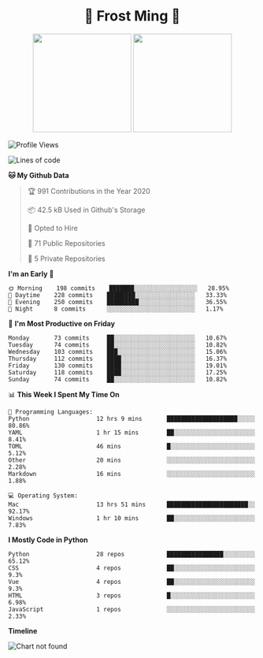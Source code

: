 <h1 align="center">🦄 Frost Ming 🐍</h1>

<p align="center">
  <img height="200" src="https://github-readme-stats.vercel.app/api?username=frostming&show_icons=true&theme=dracula&include_all_commits=true" />
  <img height="200" src="https://github-readme-stats.vercel.app/api/top-langs/?username=frostming&theme=dracula&show_icons=true" />
</p>

<!--START_SECTION:waka-->
![Profile Views](http://img.shields.io/badge/Profile%20Views-11-blue)

![Lines of code](https://img.shields.io/badge/From%20Hello%20World%20I%27ve%20Written-12.3%20million%20lines%20of%20code-blue)

**🐱 My Github Data** 

> 🏆 991 Contributions in the Year 2020
 > 
> 📦 42.5 kB Used in Github's Storage 
 > 
> 💼 Opted to Hire
 > 
> 📜 71 Public Repositories
 > 
> 🔑 5 Private Repositories 

**I'm an Early 🐤** 

```text
🌞 Morning    198 commits    ███████░░░░░░░░░░░░░░░░░░   28.95% 
🌆 Daytime    228 commits    ████████░░░░░░░░░░░░░░░░░   33.33% 
🌃 Evening    250 commits    █████████░░░░░░░░░░░░░░░░   36.55% 
🌙 Night      8 commits      ░░░░░░░░░░░░░░░░░░░░░░░░░   1.17%

```
📅 **I'm Most Productive on Friday** 

```text
Monday       73 commits     ██░░░░░░░░░░░░░░░░░░░░░░░   10.67% 
Tuesday      74 commits     ██░░░░░░░░░░░░░░░░░░░░░░░   10.82% 
Wednesday    103 commits    ███░░░░░░░░░░░░░░░░░░░░░░   15.06% 
Thursday     112 commits    ████░░░░░░░░░░░░░░░░░░░░░   16.37% 
Friday       130 commits    ████░░░░░░░░░░░░░░░░░░░░░   19.01% 
Saturday     118 commits    ████░░░░░░░░░░░░░░░░░░░░░   17.25% 
Sunday       74 commits     ██░░░░░░░░░░░░░░░░░░░░░░░   10.82%

```


📊 **This Week I Spent My Time On** 

```text
💬 Programming Languages: 
Python                   12 hrs 9 mins       ████████████████████░░░░░   80.86% 
YAML                     1 hr 15 mins        ██░░░░░░░░░░░░░░░░░░░░░░░   8.41% 
TOML                     46 mins             █░░░░░░░░░░░░░░░░░░░░░░░░   5.12% 
Other                    20 mins             ░░░░░░░░░░░░░░░░░░░░░░░░░   2.28% 
Markdown                 16 mins             ░░░░░░░░░░░░░░░░░░░░░░░░░   1.88%

💻 Operating System: 
Mac                      13 hrs 51 mins      ███████████████████████░░   92.17% 
Windows                  1 hr 10 mins        ██░░░░░░░░░░░░░░░░░░░░░░░   7.83%

```

**I Mostly Code in Python** 

```text
Python                   28 repos            ████████████████░░░░░░░░░   65.12% 
CSS                      4 repos             ██░░░░░░░░░░░░░░░░░░░░░░░   9.3% 
Vue                      4 repos             ██░░░░░░░░░░░░░░░░░░░░░░░   9.3% 
HTML                     3 repos             █░░░░░░░░░░░░░░░░░░░░░░░░   6.98% 
JavaScript               1 repos             ░░░░░░░░░░░░░░░░░░░░░░░░░   2.33%

```


**Timeline**

![Chart not found](https://github.com/frostming/frostming/blob/master/charts/bar_graph.png) 


<!--END_SECTION:waka-->
